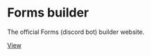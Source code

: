 # Forms builder

The official Forms (discord bot) builder website.

[View](https://forms-builder.pages.dev/)